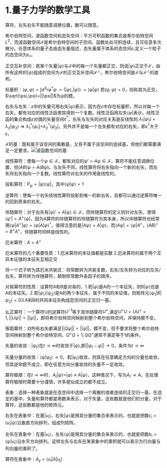 # 1.量子力学的数学工具

算符，左矢右矢不能随意调换位置，数可以随意。

希尔伯特空间，波函数空间和态矢空间：平方可积函数的集合是希尔伯特空间$L^2$，而波函数空间$\mathcal{F}$是希尔伯特空间的子空间，函数处处可积连续，且可任意多次微分。任意体系的量子态由态矢量描述，态矢量属于体系的态空间$\varepsilon$,定义一个粒子的态空间为$\varepsilon_r$。

正交互补空间：若某个矢量$|\psi\rangle$与$\mathcal{F}$中的每一个矢量都正交，则说$|\psi\rangle$正交于$\mathcal{F}$，由所有这样的$|\psi\rangle$组成的空间为$\mathcal{F}$的正交互补空间$\mathcal{F}^\perp$，希尔伯特空间是$\mathcal{F}$与$\mathcal{F}^\perp$的直和。

标量积：$(\varphi,\psi)=\int d^3r \varphi ^\ast \psi$ $=(|\varphi\rangle,|\psi\rangle)$ $=\langle\varphi|\psi\rangle$ 若$(\varphi,\psi)=0$，则称其为正交，$\sqrt(\psi,\psi)=||\psi||$为$\psi$的模。

右矢与左矢：$\varepsilon$中的矢量可用右矢$|\psi\rangle$表示，因为在$\varepsilon$中存在标量积，所以对每一个右矢，都有对应的线性泛函使其得到一个复数。线性泛函用左矢$\langle\varphi|$表示，线性泛函的集合构成$\varepsilon$对偶的矢量空间$\varepsilon^\ast$。右矢与左矢的对应关系是反线性的:$\lambda_1|\psi_1\rangle+\lambda_2|\psi_2\rangle\Longrightarrow \lambda_1^\ast \langle \psi_1|+\lambda_2^\ast \langle\psi_2|$。另外并不是每一个左矢都有对应的右矢，即$\varepsilon^\ast$大于$\varepsilon$。

$\mathcal{F}$的基：既有属于该空间的离散基，又有不属于该空间的连续基，但他们都需要满足一定要求。![波函数空间的基](https://github.com/Dompink/Share-Atom-Knowledge/blob/master/%E6%B3%A2%E5%87%BD%E6%95%B0%E7%A9%BA%E9%97%B4%E7%9A%84%E5%9F%BA.jpg)

线性算符：使每一个$\psi\in\mathcal{F}$，都有对应的$\psi'=A\psi\in\mathcal{F}$，算符不能任意调换位置，但$(AB)\psi=A(B\psi)$。与左矢不同，线性算符将右矢指向一个新的右矢，而左矢将右矢指向一个复数。线性算符对右矢的作用是线性的。

投影算符：$P_\psi=|\psi \rangle \langle \psi|$，其中$\langle \psi|\psi \rangle=1$

逆算符：使每一个右矢经线性算符投影到唯一的新右矢，且都可以通过逆算符唯一的回到原来的右矢。

伴随算符：对于右矢有$|\psi \rangle'=A|\psi \rangle\in\mathcal{F}$，而伴随算符的定义则针对左矢，使得$\langle\psi '|=A^+ \langle\psi|$，因为A算符的伴随算符的伴随算符为其本身，所以伴随算符也经常用$\langle \psi|A^+|\varphi \rangle=\langle \varphi |A|\psi\rangle ^\ast$。值得注意的是$|A\psi \rangle=A|\psi \rangle$，而$\langle A\psi|=\langle \psi|A^+$，$(AB)^+=B^+A^+$，伴随算符同样是线性的。

厄米算符：$A=A^+$

厄米算符的几个重要性质：1.厄米算符的本征值都是实数 2.厄米算符的属于两个互异本征值的本征矢互相正交

将一个式子转为其厄米共轭式：将常数转为共轭复数，右矢/左矢转为对应的左矢/右矢，算符转为伴随算符，颠倒除常数外各因子的顺序。

对易算符的性质：设算符A和B是对易的，1.若$|\psi \rangle$是A的一个本征矢，则B$|\psi \rangle$也是A的本征矢。2.若$|\psi_1 \rangle|\psi_2 \rangle$是A的两个本征矢，属于不同的本征值，则矩阵元$\langle \psi_1|B|\psi_2\rangle=0$3.A和B的共同本征矢构成态空间的正交归一基。

幺正算符：一个算符U的逆算符$U^{-1}$等于其伴随算符$U^+$,满足$U^+U=UU^+=1,||U\psi||=||\psi||$，即将希尔伯特空间映射到整个希尔伯特空间，并保持模不变。

等距算符：对所有右矢都满足$||Q\psi||=||\psi||$，模不变，但不要求将整个希尔伯特空间映射到整个希尔伯特空间，$Q^+Q=1,QQ^+$通常不满足等于1的条件。

矢量的收敛：$|\psi_t \rangle$在$t\to\infty$时收敛于$|\psi \rangle$,即$||\psi_t -\psi||\to 0$，条件为$t\to \infty$

矢量分量的收敛：$\langle \psi|\psi_t \rangle\to0$，若$|\psi_t \rangle$收敛，则其在任意确定方向的分量也收敛，但其逆命题不成立，即在任意方向分量收敛的矢量不一定收敛。

算符极限：在$t\to \infty$时，$A_t |\psi \rangle=|\varphi\rangle\equiv A|\psi\rangle$，这种情况下，写为$A_t\to A$，在处理算符极限时需要十分谨慎，许多貌似成立的都不成立。

表象：选择一种表象就是在态空间中选择一个离散的或者连续的正交归一基，在选定的基中，矢量和算符都是用数来表示，对于矢量，这些数就是他们的分量，对于算符，这些数都是他的矩阵元。

右矢在表象中：在基${|u_i\rangle}$，右矢$|\psi \rangle$是用其分量的集合来表示的，也就是把数$c_i=\langle u_i|\psi\rangle$沿垂直方向排列，组成列矩阵。

左矢在表象中：在基${|u_i\rangle}$，左矢$\langle\psi |$是用其分量的集合来表示的，也就是把数$b_i=\langle \psi|u_i\rangle$沿水平方向排列。这样左矢与右矢在某表象中的乘积就可以表示为行向量与列向量的乘积了。

算符在表象中：$A_{ij}=\langle u_i|A|u_j\rangle$